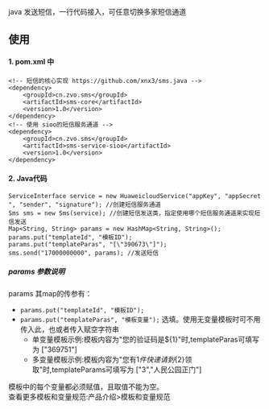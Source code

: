 java 发送短信，一行代码接入，可任意切换多家短信通道

## 使用
#### 1. pom.xml 中
````
<!-- 短信的核心实现 https://github.com/xnx3/sms.java -->
<dependency> 
	<groupId>cn.zvo.sms</groupId>
	<artifactId>sms-core</artifactId>
	<version>1.0</version>
</dependency>
<!-- 使用 sioo的短信服务通道 -->
<dependency>
	<groupId>cn.zvo.sms</groupId>
	<artifactId>sms-service-sioo</artifactId>
	<version>1.0</version>
</dependency>
````

#### 2. Java代码

````
ServiceInterface service = new HuaweicloudService("appKey", "appSecret ", "sender", "signature"); //创建短信服务通道
Sms sms = new Sms(service); //创建短信发送类，指定使用哪个短信服务通道来实现短信发送
Map<String, String> params = new HashMap<String, String>();
params.put("templateId", "模板ID");
params.put("templateParas", "[\"390673\"]");
sms.send("17000000000", params); //发送短信
````

##### params 参数说明
params 其map的传参有： 

* ```` params.put("templateId", "模板ID"); ```` 
* ```` params.put("templateParas", "模板变量"); ```` 选填。使用无变量模板时可不用传入此，也或者传入赋空字符串
	* 单变量模板示例:模板内容为"您的验证码是${1}"时,templateParas可填写为 ["369751"]
	* 多变量模板示例:模板内容为"您有${1}件快递请到${2}领取"时,templateParams可填写为 ["3","人民公园正门"]

模板中的每个变量都必须赋值，且取值不能为空。  
查看更多模板和变量规范:产品介绍>模板和变量规范
